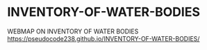 # INVENTORY-OF-WATER-BODIES
WEBMAP ON INVENTORY OF WATER BODIES
https://pseudocode238.github.io/INVENTORY-OF-WATER-BODIES/
